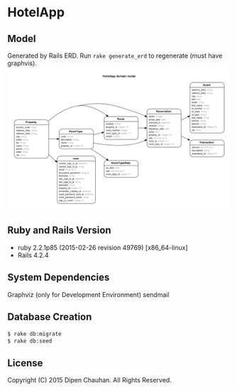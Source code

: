 HotelApp
========

Model
-----
Generated by Rails ERD. Run `rake generate_erd` to regenerate (must have graphvis). 
![](/erd.png)

Ruby and Rails Version
----------------------
- ruby 2.2.1p85 (2015-02-26 revision 49769) [x86_64-linux]
- Rails 4.2.4

System Dependencies
-------------------
Graphviz (only for Development Environment)
sendmail

Database Creation
-----------------
```
$ rake db:migrate
$ rake db:seed
```

License
-------
Copyright (C) 2015 Dipen Chauhan. All Rights Reserved.